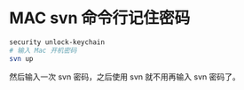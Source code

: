 # MAC svn 命令行记住密码

```bash
security unlock-keychain
# 输入 Mac 开机密码
svn up
```

然后输入一次 svn 密码，之后使用 svn 就不用再输入 svn 密码了。
